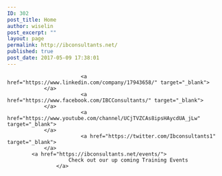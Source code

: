 ```yaml
---
ID: 302
post_title: Home
author: wiselin
post_excerpt: ""
layout: page
permalink: http://ibconsultants.net/
published: true
post_date: 2017-05-09 17:38:01
---
```


							<a href="https://www.linkedin.com/company/17943658/" target="_blank">
				</a>
							<a href="https://www.facebook.com/IBCConsultants/" target="_blank">
				</a>
							<a href="https://www.youtube.com/channel/UCjTVZCAs8ipsHAycdUA_jLw" target="_blank">
				</a>
							<a href="https://twitter.com/Ibconsultants1" target="_blank">
				</a>
			<a href="https://ibconsultants.net/events/">
						Check out our up coming Training Events
					</a>